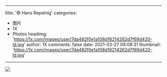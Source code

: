 
---
title: '© Hans Repelnig'
categories: 
 - 图片
 - 1X
 - Photos
headimg: 'https://1x.com/images/user/7da482f0e1a108d16214262d7f69d420-ld.jpg'
author: 1X
comments: false
date: 2021-03-27 08:08:31
thumbnail: 'https://1x.com/images/user/7da482f0e1a108d16214262d7f69d420-ld.jpg'
---

<div>   
<img src="https://1x.com/images/user/7da482f0e1a108d16214262d7f69d420-ld.jpg" referrerpolicy="no-referrer">  
</div>
            